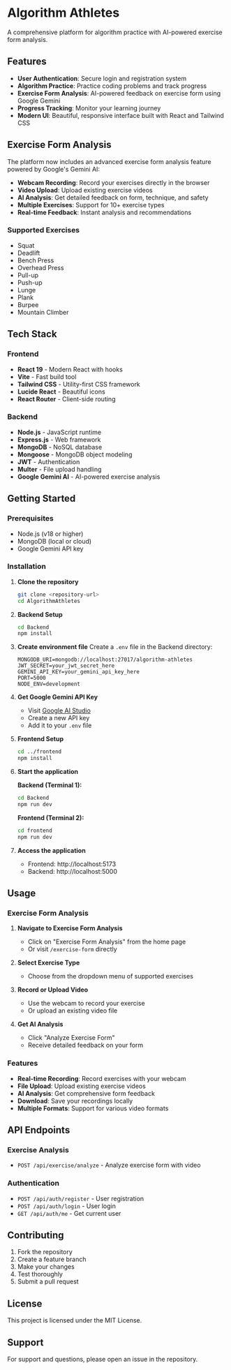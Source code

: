 # Algorithm Athletes

A comprehensive platform for algorithm practice with AI-powered exercise form analysis.

## Features

- **User Authentication**: Secure login and registration system
- **Algorithm Practice**: Practice coding problems and track progress
- **Exercise Form Analysis**: AI-powered feedback on exercise form using Google Gemini
- **Progress Tracking**: Monitor your learning journey
- **Modern UI**: Beautiful, responsive interface built with React and Tailwind CSS

## Exercise Form Analysis

The platform now includes an advanced exercise form analysis feature powered by Google's Gemini AI:

- **Webcam Recording**: Record your exercises directly in the browser
- **Video Upload**: Upload existing exercise videos
- **AI Analysis**: Get detailed feedback on form, technique, and safety
- **Multiple Exercises**: Support for 10+ exercise types
- **Real-time Feedback**: Instant analysis and recommendations

### Supported Exercises

- Squat
- Deadlift
- Bench Press
- Overhead Press
- Pull-up
- Push-up
- Lunge
- Plank
- Burpee
- Mountain Climber

## Tech Stack

### Frontend
- **React 19** - Modern React with hooks
- **Vite** - Fast build tool
- **Tailwind CSS** - Utility-first CSS framework
- **Lucide React** - Beautiful icons
- **React Router** - Client-side routing

### Backend
- **Node.js** - JavaScript runtime
- **Express.js** - Web framework
- **MongoDB** - NoSQL database
- **Mongoose** - MongoDB object modeling
- **JWT** - Authentication
- **Multer** - File upload handling
- **Google Gemini AI** - AI-powered exercise analysis

## Getting Started

### Prerequisites

- Node.js (v18 or higher)
- MongoDB (local or cloud)
- Google Gemini API key

### Installation

1. **Clone the repository**
   ```bash
   git clone <repository-url>
   cd AlgorithmAthletes
   ```

2. **Backend Setup**
   ```bash
   cd Backend
   npm install
   ```

3. **Create environment file**
   Create a `.env` file in the Backend directory:
   ```env
   MONGODB_URI=mongodb://localhost:27017/algorithm-athletes
   JWT_SECRET=your_jwt_secret_here
   GEMINI_API_KEY=your_gemini_api_key_here
   PORT=5000
   NODE_ENV=development
   ```

4. **Get Google Gemini API Key**
   - Visit [Google AI Studio](https://makersuite.google.com/app/apikey)
   - Create a new API key
   - Add it to your `.env` file

5. **Frontend Setup**
   ```bash
   cd ../frontend
   npm install
   ```

6. **Start the application**
   
   **Backend (Terminal 1):**
   ```bash
   cd Backend
   npm run dev
   ```
   
   **Frontend (Terminal 2):**
   ```bash
   cd frontend
   npm run dev
   ```

7. **Access the application**
   - Frontend: http://localhost:5173
   - Backend: http://localhost:5000

## Usage

### Exercise Form Analysis

1. **Navigate to Exercise Form Analysis**
   - Click on "Exercise Form Analysis" from the home page
   - Or visit `/exercise-form` directly

2. **Select Exercise Type**
   - Choose from the dropdown menu of supported exercises

3. **Record or Upload Video**
   - Use the webcam to record your exercise
   - Or upload an existing video file

4. **Get AI Analysis**
   - Click "Analyze Exercise Form"
   - Receive detailed feedback on your form

### Features

- **Real-time Recording**: Record exercises with your webcam
- **File Upload**: Upload existing exercise videos
- **AI Analysis**: Get comprehensive form feedback
- **Download**: Save your recordings locally
- **Multiple Formats**: Support for various video formats

## API Endpoints

### Exercise Analysis
- `POST /api/exercise/analyze` - Analyze exercise form with video

### Authentication
- `POST /api/auth/register` - User registration
- `POST /api/auth/login` - User login
- `GET /api/auth/me` - Get current user

## Contributing

1. Fork the repository
2. Create a feature branch
3. Make your changes
4. Test thoroughly
5. Submit a pull request

## License

This project is licensed under the MIT License.

## Support

For support and questions, please open an issue in the repository.
